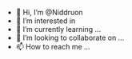 - 👋 Hi, I’m @Niddruon
- 👀 I’m interested in 
- 🌱 I’m currently learning ...
- 💞️ I’m looking to collaborate on ...
- 📫 How to reach me ...

<!---
Niddruon / Niddruon هو مستودع ✨ خاص لأن `README.md` (هذا الملف) يظهر في ملفك الشخصي على GitHub.
يمكنك النقر فوق الارتباط معاينة لإلقاء نظرة على تغييراتك.
--->
